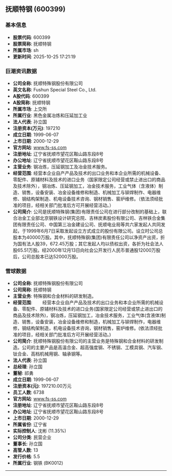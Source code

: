 ## 抚顺特钢 (600399)

### 基本信息

- **股票代码**: 600399
- **股票简称**: 抚顺特钢
- **所属市场**: sh
- **更新时间**: 2025-10-25 17:21:19

### 巨潮资讯数据

- **公司全称**: 抚顺特殊钢股份有限公司
- **英文名称**: Fushun Special Steel Co., Ltd.
- **A股代码**: 600399
- **A股简称**: 抚顺特钢
- **所属市场**: 上交所
- **所属行业**: 黑色金属冶炼和压延加工业
- **法人代表**: 孙立国
- **注册资本(万元)**: 197210
- **成立日期**: 1999-06-07
- **上市日期**: 2000-12-29
- **官方网站**: www.fs-ss.com
- **注册地址**: 辽宁省抚顺市望花区鞍山路东段8号
- **办公地址**: 辽宁省抚顺市望花区鞍山路东段8号
- **主营业务**: 钢冶炼，压延钢加工及冶金技术服务。
- **经营范围**: 经营本企业自产产品及技术的出口业务和本企业所需的机械设备、零配件、原辅材料及技术的进口业务（国家限定公司经营或禁止进出口的商品及技术除外），钢冶炼、压延钢加工，冶金技术服务，工业气体（含液体）制造、销售，设备安装、冶金设备维修和制造、机械加工与铆焊制作、电器维修、钢结构架制造、机电设备技术咨询、钢材销售、窑炉维修。（依法须经批准的项目，经相关部门批准后方可开展经营活动。）
- **公司简介**: 公司是抚顺特殊钢(集团)有限责任公司在进行部分改制的基础上，联合冶金工业部北京钢铁设计研究总院、吉林炭素股份有限公司、吉林铁合金集团有限责任公司、中国第三冶金建设公司、抚顺电业局等共六家发起人共同发起，于1999年6月7日采取发起设立方式成立的股份有限公司。设立时公司总股本为40000万股。其中，抚顺特殊钢(集团)有限责任公司以净资产出资，折为国有法人股39，672.45万股；其它发起人均以债权出资，各折为社会法人股65.51万股。经2000年12月13日向社会公开发行人民币普通股12000万股后，公司总股本已达52000万股。

### 雪球数据

- **公司全称**: 抚顺特殊钢股份有限公司
- **公司简称**: 抚顺特钢
- **主营业务**: 特殊钢和合金材料的研发制造。
- **经营范围**: 　　经营本企业自产产品及技术的出口业务和本企业所需的机械设备、零配件、原辅材料及技术的进口业务(国家限定公司经营或禁止进出口的商品及技术除外)，钢冶炼，压延钢加工，冶金技术服务，工业气体(含液体)制造、销售，设备安装，冶金设备维修和制造，机械加工与铆焊制作，电器维修，钢结构架制造，机电设备技术咨询，钢材销售，窑炉维修。(依法须经批准的项目，经相关部门批准后方可开展经营活动。)
- **公司简介**: 抚顺特殊钢股份有限公司的主营业务是特殊钢和合金材料的研发制造。公司的主要产品是高温合金、超高强度钢、不锈钢、工模具钢、汽车钢、钛合金、高档机械用钢、轴承钢等。
- **法人代表**: 孙立国
- **总经理**: 孙立国
- **董秘**: 祁勇
- **成立日期**: 1999-06-07
- **注册资本(元)**: 197210.00万元
- **员工人数**: 6738
- **官方网站**: www.fs-ss.com
- **注册地址**: 辽宁省抚顺市望花区鞍山路东段8号
- **办公地址**: 辽宁省抚顺市望花区鞍山路东段8号
- **上市日期**: 2000-12-29
- **所属省份**: 辽宁省
- **实际控制人**: 沈彬 (11.35%)
- **公司分类**: 民营企业
- **董事长**: 孙立国
- **高管人数**: 13
- **发行价格**: 5.5
- **所属行业**: 钢铁 (BK0012)

---